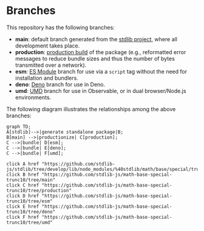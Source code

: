 <!--

@license Apache-2.0

Copyright (c) 2022 The Stdlib Authors.

Licensed under the Apache License, Version 2.0 (the "License");
you may not use this file except in compliance with the License.
You may obtain a copy of the License at

    http://www.apache.org/licenses/LICENSE-2.0

Unless required by applicable law or agreed to in writing, software
distributed under the License is distributed on an "AS IS" BASIS,
WITHOUT WARRANTIES OR CONDITIONS OF ANY KIND, either express or implied.
See the License for the specific language governing permissions and
limitations under the License.

-->

# Branches

This repository has the following branches:

-   **main**: default branch generated from the [stdlib project][stdlib-url], where all development takes place.
-   **production**: [production build][production-url] of the package (e.g., reformatted error messages to reduce bundle sizes and thus the number of bytes transmitted over a network).
-   **esm**: [ES Module][esm-url] branch for use via a `script` tag without the need for installation and bundlers.
-   **deno**: [Deno][deno-url] branch for use in Deno.
-   **umd**: [UMD][umd-url] branch for use in Observable, or in dual browser/Node.js environments.

The following diagram illustrates the relationships among the above branches:

```mermaid
graph TD;
A[stdlib]-->|generate standalone package|B;
B[main] -->|productionize| C[production];
C -->|bundle| D[esm];
C -->|bundle| E[deno];
C -->|bundle| F[umd];

click A href "https://github.com/stdlib-js/stdlib/tree/develop/lib/node_modules/%40stdlib/math/base/special/trunc10"
click B href "https://github.com/stdlib-js/math-base-special-trunc10/tree/main"
click C href "https://github.com/stdlib-js/math-base-special-trunc10/tree/production"
click D href "https://github.com/stdlib-js/math-base-special-trunc10/tree/esm"
click E href "https://github.com/stdlib-js/math-base-special-trunc10/tree/deno"
click F href "https://github.com/stdlib-js/math-base-special-trunc10/tree/umd"
```

[stdlib-url]: https://github.com/stdlib-js/stdlib/tree/develop/lib/node_modules/%40stdlib/math/base/special/trunc10
[production-url]: https://github.com/stdlib-js/math-base-special-trunc10/tree/production
[deno-url]: https://github.com/stdlib-js/math-base-special-trunc10/tree/deno
[umd-url]: https://github.com/stdlib-js/math-base-special-trunc10/tree/umd
[esm-url]: https://github.com/stdlib-js/math-base-special-trunc10/tree/esm